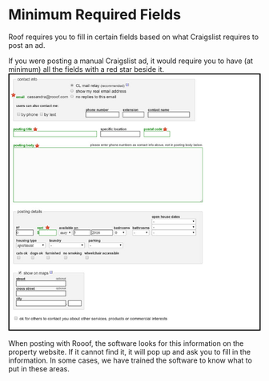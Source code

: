# Minimum Required Fields

Roof requires you to fill in certain fields based on what Craigslist requires to post an ad.

If you were posting a manual Craigslist ad, it would require you to have (at minimum) all the fields with a red star beside it.
![](craigslist1.jpg)

When posting with Rooof, the software looks for this information on the property website. If it cannot find it, it will pop up and ask you to fill in the information. In some cases, we have trained the software to know what to put in these areas.